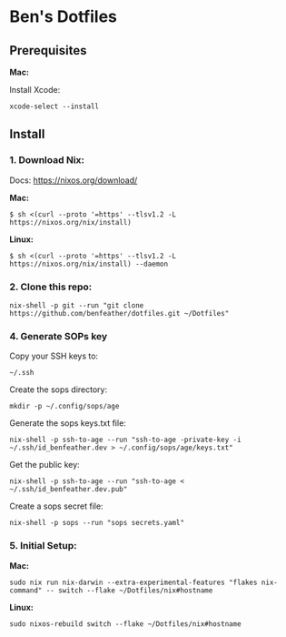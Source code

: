 # Ben's Dotfiles

## Prerequisites

**Mac:** 

Install Xcode:

`xcode-select --install`

## Install

### 1. Download Nix:

Docs: https://nixos.org/download/

**Mac:** 

`$ sh <(curl --proto '=https' --tlsv1.2 -L https://nixos.org/nix/install)`

**Linux:** 

`$ sh <(curl --proto '=https' --tlsv1.2 -L https://nixos.org/nix/install) --daemon`

### 2. Clone this repo: 

`nix-shell -p git --run "git clone https://github.com/benfeather/dotfiles.git ~/Dotfiles"`

### 4. Generate SOPs key

Copy your SSH keys to:

`~/.ssh`

Create the sops directory:

`mkdir -p ~/.config/sops/age`

Generate the sops keys.txt file:

`nix-shell -p ssh-to-age --run "ssh-to-age -private-key -i ~/.ssh/id_benfeather.dev > ~/.config/sops/age/keys.txt"`

Get the public key:

`nix-shell -p ssh-to-age --run "ssh-to-age < ~/.ssh/id_benfeather.dev.pub"`

Create a sops secret file:

`nix-shell -p sops --run "sops secrets.yaml"`

### 5. Initial Setup:

**Mac:**

`sudo nix run nix-darwin --extra-experimental-features "flakes nix-command" -- switch --flake ~/Dotfiles/nix#hostname`

**Linux:**

`sudo nixos-rebuild switch --flake ~/Dotfiles/nix#hostname`